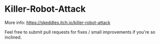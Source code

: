 # Killer-Robot-Attack

More info: 
https://skeddles.itch.io/killer-robot-attack

Feel free to submit pull requests for fixes / small improvements if you're so inclined.
